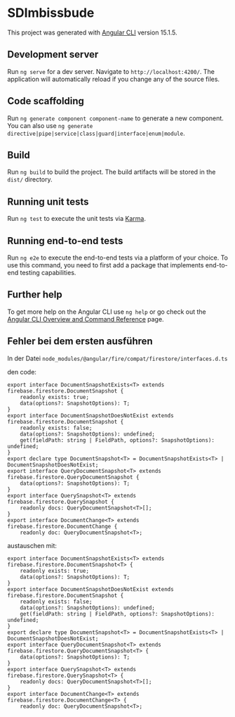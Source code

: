 # SDImbissbude

This project was generated with [Angular CLI](https://github.com/angular/angular-cli) version 15.1.5.

## Development server

Run `ng serve` for a dev server. Navigate to `http://localhost:4200/`. The application will automatically reload if you change any of the source files.

## Code scaffolding

Run `ng generate component component-name` to generate a new component. You can also use `ng generate directive|pipe|service|class|guard|interface|enum|module`.

## Build

Run `ng build` to build the project. The build artifacts will be stored in the `dist/` directory.

## Running unit tests

Run `ng test` to execute the unit tests via [Karma](https://karma-runner.github.io).

## Running end-to-end tests

Run `ng e2e` to execute the end-to-end tests via a platform of your choice. To use this command, you need to first add a package that implements end-to-end testing capabilities.

## Further help

To get more help on the Angular CLI use `ng help` or go check out the [Angular CLI Overview and Command Reference](https://angular.io/cli) page.

## Fehler bei dem ersten ausführen
In der Datei `node_modules/@angular/fire/compat/firestore/interfaces.d.ts`

den code:

```
export interface DocumentSnapshotExists<T> extends firebase.firestore.DocumentSnapshot {
    readonly exists: true;
    data(options?: SnapshotOptions): T;
}
export interface DocumentSnapshotDoesNotExist extends firebase.firestore.DocumentSnapshot {
    readonly exists: false;
    data(options?: SnapshotOptions): undefined;
    get(fieldPath: string | FieldPath, options?: SnapshotOptions): undefined;
}
export declare type DocumentSnapshot<T> = DocumentSnapshotExists<T> | DocumentSnapshotDoesNotExist;
export interface QueryDocumentSnapshot<T> extends firebase.firestore.QueryDocumentSnapshot {
    data(options?: SnapshotOptions): T;
}
export interface QuerySnapshot<T> extends firebase.firestore.QuerySnapshot {
    readonly docs: QueryDocumentSnapshot<T>[];
}
export interface DocumentChange<T> extends firebase.firestore.DocumentChange {
    readonly doc: QueryDocumentSnapshot<T>;
```
    
austauschen mit:

```
export interface DocumentSnapshotExists<T> extends firebase.firestore.DocumentSnapshot<T> {
    readonly exists: true;
    data(options?: SnapshotOptions): T;
}
export interface DocumentSnapshotDoesNotExist extends firebase.firestore.DocumentSnapshot {
    readonly exists: false;
    data(options?: SnapshotOptions): undefined;
    get(fieldPath: string | FieldPath, options?: SnapshotOptions): undefined;
}
export declare type DocumentSnapshot<T> = DocumentSnapshotExists<T> | DocumentSnapshotDoesNotExist;
export interface QueryDocumentSnapshot<T> extends firebase.firestore.QueryDocumentSnapshot<T> {
    data(options?: SnapshotOptions): T;
}
export interface QuerySnapshot<T> extends firebase.firestore.QuerySnapshot<T> {
    readonly docs: QueryDocumentSnapshot<T>[];
}
export interface DocumentChange<T> extends firebase.firestore.DocumentChange<T> {
    readonly doc: QueryDocumentSnapshot<T>;
```
    

